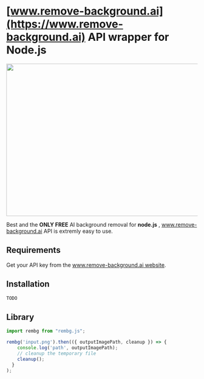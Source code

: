 # [www.remove-background.ai](https://www.remove-background.ai) API wrapper for Node.js


<img src="https://github.com/xxxxx/rembg/raw/master/media/media/background-remove-preview.png" width="600px" height="400px" />


Best and the **ONLY FREE** AI background removal for **node.js** , www.remove-background.ai API is extremly easy to use.


## Requirements
Get your API key from the [www.remove-background.ai website](https://www.remove-background.ai/api-usage).

## Installation

```bash
TODO
```

## Library

```typescript
import rembg from "rembg.js";

rembg('input.png').then(({ outputImagePath, cleanup }) => {
    console.log('path', outputImagePath);
    // cleanup the temporary file
    cleanup();
  }
);
```